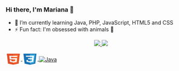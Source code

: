 ### Hi there, I'm Mariana 👋

- 🌱 I’m currently learning Java, PHP, JavaScript, HTML5 and CSS
- ⚡ Fun fact: I'm obsessed with animals 🐶

<div align="center">
  <a href="https://github.com/marianasgit">
  <img height="180em" src="https://github-readme-stats.vercel.app/api?username=marianasgit&show_icons=true&theme=dracula&include_all_commits=true&count_private=true"/>
  <img height="180em" src="https://github-readme-stats.vercel.app/api/top-langs/?username=marianasgit&layout=compact&langs_count=7&theme=dracula"/>
</div>

<div style="display: inline_block"><br>
  <img align="center" alt="HTML" height="30" width="40" src="https://raw.githubusercontent.com/devicons/devicon/master/icons/html5/html5-original.svg">
  <img align="center" alt="CSS" height="30" width="40" src="https://raw.githubusercontent.com/devicons/devicon/master/icons/css3/css3-original.svg">
  <img align="center" alt="Java" height="30" width="40" src="https://cdn.jsdelivr.net/gh/devicons/devicon/icons/java/java-original.svg">
</div>
